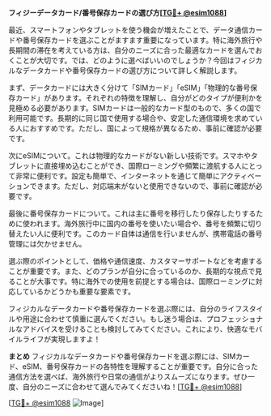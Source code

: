**フィジーデータカード/番号保存カードの選び方[[TG💪+ @esim1088](https://t.me/s/esim1088)]**

最近、スマートフォンやタブレットを使う機会が増えたことで、データ通信カードや番号保存カードを選ぶことがますます重要になっています。特に海外旅行や長期間の滞在を考えている方は、自分のニーズに合った最適なカードを選んでおくことが大切です。では、どのように選べばいいのでしょうか？今回はフィジカルなデータカードや番号保存カードの選び方について詳しく解説します。

まず、データカードには大きく分けて「SIMカード」「eSIM」「物理的な番号保存カード」があります。それぞれの特徴を理解し、自分がどのタイプが便利かを見極める必要があります。SIMカードは一般的なカード型のもので、多くの国で利用可能です。長期的に同じ国で使用する場合や、安定した通信環境を求めている人におすすめです。ただし、国によって規格が異なるため、事前に確認が必要です。

次にeSIMについて。これは物理的なカードがない新しい技術です。スマホやタブレットに直接埋め込むことができ、国際ローミングや頻繁に渡航する人にとって非常に便利です。設定も簡単で、インターネットを通じて簡単にアクティベーションできます。ただし、対応端末がないと使用できないので、事前に確認が必要です。

最後に番号保存カードについて。これは主に番号を移行したり保存したりするために使われます。海外旅行中に国内の番号を使いたい場合や、番号を頻繁に切り替えたい人に便利です。このカード自体は通信を行いませんが、携帯電話の番号管理には欠かせません。

選ぶ際のポイントとして、価格や通信速度、カスタマーサポートなどを考慮することが重要です。また、どのプランが自分に合っているのか、長期的な視点で見ることが大事です。特に海外での使用を前提とする場合は、国際ローミングに対応しているかどうかも重要な要素です。

フィジカルなデータカードや番号保存カードを選ぶ際には、自分のライフスタイルや用途に合わせて慎重に選んでください。もし迷う場合は、プロフェッショナルなアドバイスを受けることも検討してみてください。これにより、快適なモバイルライフが実現しますよ！

**まとめ**
フィジカルなデータカードや番号保存カードを選ぶ際には、SIMカード、eSIM、番号保存カードの各特性を理解することが重要です。自分に合った通信方法を選べば、海外旅行や日常の通信がよりスムーズになります。ぜひ一度、自分のニーズに合わせて選んでみてくださいね！[[TG💪+ @esim1088](https://t.me/s/esim1088)]

[[TG💪+ @esim1088](https://t.me/s/esim1088) ![Image](https://i.postimg.cc/Y0z9fWf4/image.png)]